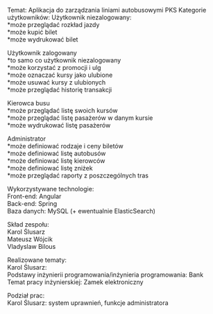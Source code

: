 Temat: Aplikacja do zarządzania liniami autobusowymi PKS
Kategorie użytkowników: 
Użytkownik niezalogowany:  
*może przeglądać rozkład jazdy  
*może kupić bilet  
*może wydrukować bilet  

Użytkownik zalogowany  
*to samo co użytkownik niezalogowany  
*może korzystać z promocji i ulg  
*może oznaczać kursy jako ulubione  
*może usuwać kursy z ulubionych  
*może przeglądać historię transakcji  
  
Kierowca busu  
*może przeglądać listę swoich kursów  
*może przeglądać listę pasażerów w danym kursie  
*może wydrukować listę pasażerów  
   
Administrator  
*może definiować rodzaje i ceny biletów  
*może definiować listę autobusów  
*może definiować listę kierowców  
*może definiować listę zniżek  
*może przeglądać raporty z poszczególnych tras  
  
Wykorzystywane technologie:  
Front-end: Angular  
Back-end: Spring  
Baza danych: MySQL (+ ewentualnie ElasticSearch)  
  
Skład zespołu:  
Karol Ślusarz  
Mateusz Wójcik  
Vladyslaw Bilous  
  
Realizowane tematy:  
Karol Ślusarz:  
Podstawy inżynierii programowania/inżynieria programowania: Bank  
Temat pracy inżynierskiej: Zamek elektroniczny 
  
Podział prac:   
Karol Ślusarz: system uprawnień, funkcje administratora  
